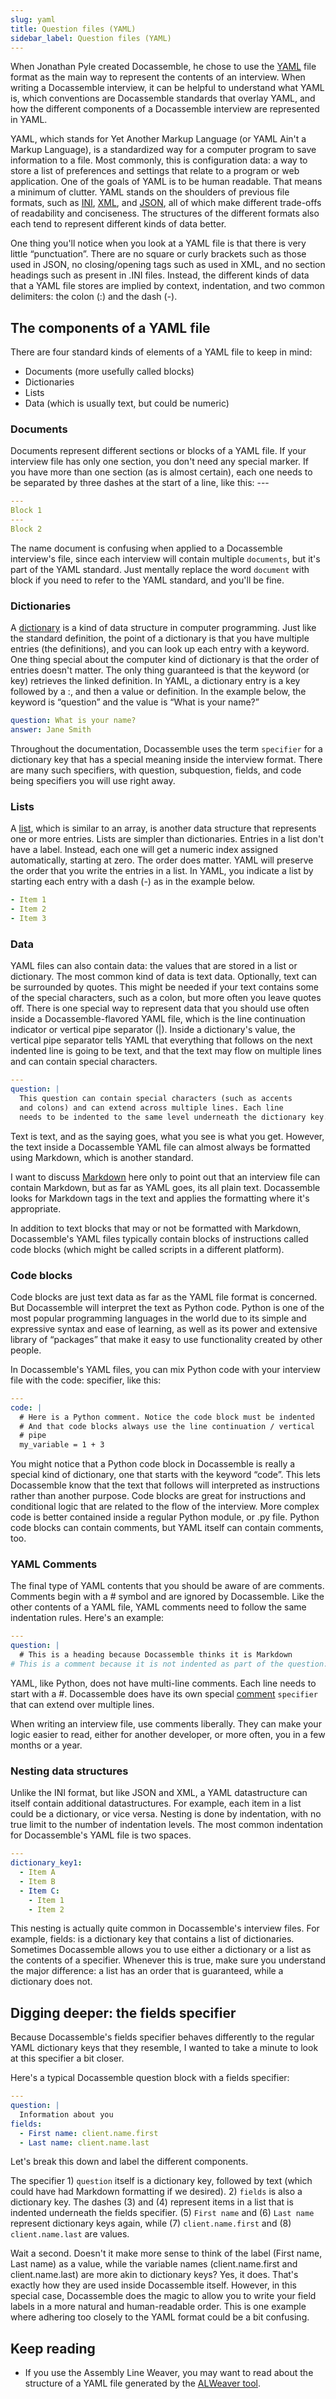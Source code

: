 ```yaml
---
slug: yaml
title: Question files (YAML)
sidebar_label: Question files (YAML)
---
```


When Jonathan Pyle created Docassemble, he chose to use the [YAML](https://en.wikipedia.org/wiki/YAML) file format as the main way to represent the contents of an interview. When writing a Docassemble interview, it can be helpful to understand what YAML is, which conventions are Docassemble standards that overlay YAML, and how the different components of a Docassemble interview are represented in YAML.

YAML, which stands for Yet Another Markup Language (or YAML Ain't a Markup Language), is a standardized way for a computer program to save information to a file. Most commonly, this is configuration data: a way to store a list of preferences and settings that relate to a program or web application. One of the goals of YAML is to be human readable. That means a minimum of clutter. YAML stands on the shoulders of previous file formats, such as [INI](https://en.wikipedia.org/wiki/INI_file), [XML](https://en.wikipedia.org/wiki/XML), and [JSON](https://en.wikipedia.org/wiki/JSON), all of which make different trade-offs of readability and conciseness. The structures of the different formats also each tend to represent different kinds of data better.

One thing you'll notice when you look at a YAML file is that there is very little “punctuation”. There are no square or curly brackets such as those used in JSON, no closing/opening tags such as used in XML, and no section headings such as present in .INI files. Instead, the different kinds of data that a YAML file stores are implied by context, indentation, and two common delimiters: the colon (:) and the dash (-).

## The components of a YAML file
There are four standard kinds of elements of a YAML file to keep in mind:

- Documents (more usefully called blocks)
- Dictionaries
- Lists
- Data (which is usually text, but could be numeric)

### Documents
Documents represent different sections or blocks of a YAML file. If your interview file has only one section, you don't need any special marker. If you have more than one section (as is almost certain), each one needs to be separated by three dashes at the start of a line, like this: ---

```yaml
---
Block 1
---
Block 2
```
The name document is confusing when applied to a Docassemble interview's file, since each interview will contain multiple `documents`, but it's part of the YAML standard. Just mentally replace the word `document` with block if you need to refer to the YAML standard, and you'll be fine.

### Dictionaries
A [dictionary](https://en.wikipedia.org/wiki/Associative_array) is a kind of data structure in computer programming. Just like the standard definition, the point of a dictionary is that you have multiple entries (the definitions), and you can look up each entry with a keyword. One thing special about the computer kind of dictionary is that the order of entries doesn't matter. The only thing guaranteed is that the keyword (or key) retrieves the linked definition. In YAML, a dictionary entry is a key followed by a :, and then a value or definition. In the example below, the keyword is “question” and the value is “What is your name?”

```yaml
question: What is your name?
answer: Jane Smith
```

Throughout the documentation, Docassemble uses the term `specifier` for a dictionary key that has a special meaning inside the interview format. There are many such specifiers, with question, subquestion, fields, and code being specifiers you will use right away.

### Lists

A [list](https://en.wikipedia.org/wiki/List_(abstract_data_type)), which is similar to an array, is another data structure that represents one or more entries. Lists are simpler than dictionaries. Entries in a list don't have a label. Instead, each one will get a numeric index assigned automatically, starting at zero. The order does matter. YAML will preserve the order that you write the entries in a list. In YAML, you indicate a list by starting each entry with a dash (-) as in the example below.

```yaml
- Item 1
- Item 2
- Item 3
```

### Data

YAML files can also contain data: the values that are stored in a list or dictionary. The most common kind of data is text data. Optionally, text can be surrounded by quotes. This might be needed if your text contains some of the special characters, such as a colon, but more often you leave quotes off. There is one special way to represent data that you should use often inside a Docassemble-flavored YAML file, which is the line continuation indicator or vertical pipe separator (|). Inside a dictionary's value, the vertical pipe separator tells YAML that everything that follows on the next indented line is going to be text, and that the text may flow on multiple lines and can contain special characters.

```yaml
---
question: |
  This question can contain special characters (such as accents
  and colons) and can extend across multiple lines. Each line 
  needs to be indented to the same level underneath the dictionary key.
```

Text is text, and as the saying goes, what you see is what you get. However, the text inside a Docassemble YAML file can almost always be formatted using Markdown, which is another standard.

I want to discuss [Markdown](markdown.md) here only to point out that an interview file can contain Markdown, but as far as YAML goes, its all plain text. Docassemble looks for Markdown tags in the text and applies the formatting where it's appropriate.

In addition to text blocks that may or not be formatted with Markdown, Docassemble's YAML files typically contain blocks of instructions called code blocks (which might be called scripts in a different platform).

### Code blocks

Code blocks are just text data as far as the YAML file format is concerned. But Docassemble will interpret the text as Python code. Python is one of the most popular programming languages in the world due to its simple and expressive syntax and ease of learning, as well as its power and extensive library of “packages” that make it easy to use functionality created by other people.

In Docassemble's YAML files, you can mix Python code with your interview file with the code: specifier, like this:

```yaml
---
code: |
  # Here is a Python comment. Notice the code block must be indented
  # And that code blocks always use the line continuation / vertical 
  # pipe
  my_variable = 1 + 3  
```

You might notice that a Python code block in Docassemble is really a special kind of dictionary, one that starts with the keyword “code”. This lets Docassemble know that the text that follows will interpreted as instructions rather than another purpose. Code blocks are great for instructions and conditional logic that are related to the flow of the interview. More complex code is better contained inside a regular Python module, or .py file. Python code blocks can contain comments, but YAML itself can contain comments, too.

### YAML Comments
The final type of YAML contents that you should be aware of are comments. Comments begin with a # symbol and are ignored by Docassemble. Like the other contents of a YAML file, YAML comments need to follow the same indentation rules. Here's an example:

```yaml
---
question: |
  # This is a heading because Docassemble thinks it is Markdown
# This is a comment because it is not indented as part of the question: key's data field.
```

YAML, like Python, does not have multi-line comments. Each line needs to start with a #. Docassemble does have its own special [comment](https://docassemble.org/docs/modifiers.html#comment) `specifier` that can extend over multiple lines.

When writing an interview file, use comments liberally. They can make your logic easier to read, either for another developer, or more often, you in a few months or a year.

### Nesting data structures

Unlike the INI format, but like JSON and XML, a YAML datastructure can itself contain additional datastructures. For example, each item in a list could be a dictionary, or vice versa. Nesting is done by indentation, with no true limit to the number of indentation levels. The most common indentation for Docassemble's YAML file is two spaces.

```yaml
---
dictionary_key1:
  - Item A
  - Item B
  - Item C:
    - Item 1
    - Item 2
```

This nesting is actually quite common in Docassemble's interview files. For example, fields: is a dictionary key that contains a list of dictionaries. Sometimes Docassemble allows you to use either a dictionary or a list as the contents of a specifier. Whenever this is true, make sure you understand the major difference: a list has an order that is guaranteed, while a dictionary does not.

## Digging deeper: the fields specifier

Because Docassemble's fields specifier behaves differently to the regular YAML dictionary keys that they resemble, I wanted to take a minute to look at this specifier a bit closer.

Here's a typical Docassemble question block with a fields specifier:

```yaml
---
question: |
  Information about you
fields:
  - First name: client.name.first
  - Last name: client.name.last
```

Let's break this down and label the different components.


The specifier 1) `question` itself is a dictionary key, followed by text (which could have had Markdown formatting if we desired). 2) `fields` is also a dictionary key. The dashes (3) and (4) represent items in a list that is indented underneath the fields specifier. (5) `First name` and (6) `Last name` represent dictionary keys again, while (7) `client.name.first` and (8) `client.name.last` are values.

Wait a second. Doesn't it make more sense to think of the label (First name, Last name) as a value, while the variable names (client.name.first and client.name.last) are more akin to dictionary keys? Yes, it does. That's exactly how they are used inside Docassemble itself. However, in this special case, Docassemble does the magic to allow you to write your field labels in a more natural and human-readable order. This is one example where adhering too closely to the YAML format could be a bit confusing.

## Keep reading

* If you use the Assembly Line Weaver, you may want to read about the structure of a YAML file generated
  by the [ALWeaver tool](https://suffolklitlab.org/docassemble-AssemblyLine-documentation/docs/generated_yaml).